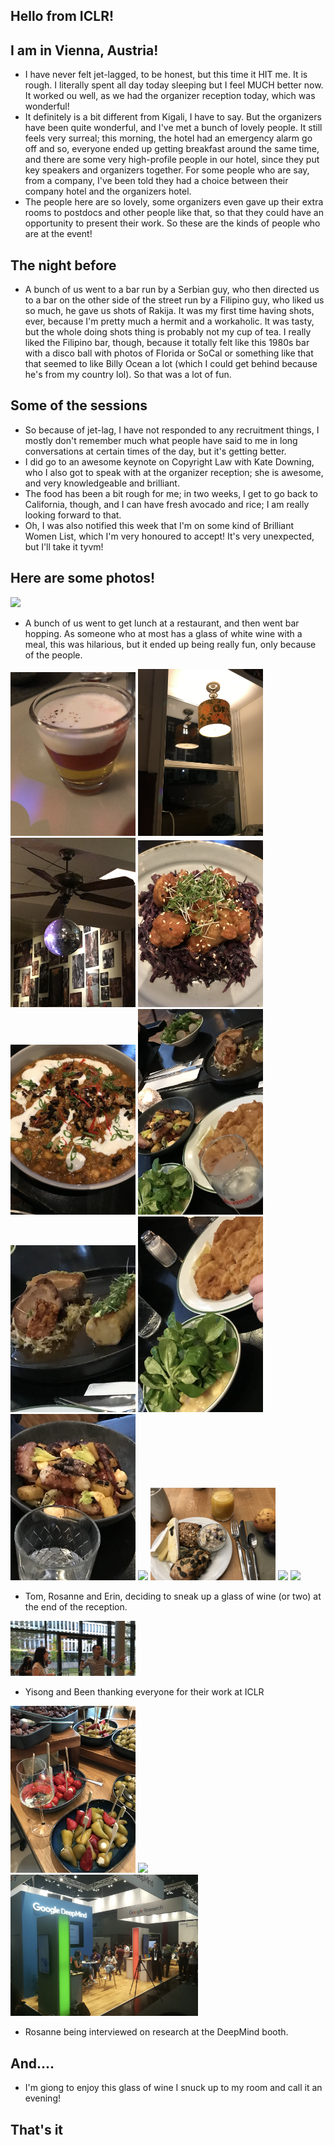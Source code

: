 ## Hello from ICLR!

## I am in Vienna, Austria!
- I have never felt jet-lagged, to be honest, but this time it HIT me. It is rough. I literally spent all day today sleeping
but I feel MUCH better now. It worked ou well, as we had the organizer reception today, which was wonderful!
- It definitely is a bit different from Kigali, I have to say. But the organizers have been quite wonderful, and I've met
a bunch of lovely people. It still feels very surreal; this morning, the hotel had an emergency alarm go off and so,
everyone ended up getting breakfast around the same time, and there are some very high-profile people in our hotel, since
they put key speakers and organizers together. For some people who are say, from a company, I've been told they had
a choice between their company hotel and the organizers hotel.
- The people here are so lovely, some organizers even gave up their extra rooms to postdocs and other people like that,
so that they could have an opportunity to present their work. So these are the kinds of people who are at the event!

## The night before
- A bunch of us went to a bar run by a Serbian guy, who then directed us to a bar on the other side of the street run by
a Filipino guy, who liked us so much, he gave us shots of Rakija. It was my first time having shots, ever, because
I'm pretty much a hermit and a workaholic. It was tasty, but the whole doing shots thing is probably not my cup of tea.
I really liked the Filipino bar, though, because it totally felt like this 1980s bar with a disco ball with photos
of Florida or SoCal or something like that that seemed to like Billy Ocean a lot (which I could get behind because
he's from my country lol). So that was a lot of fun.

## Some of the sessions
- So because of jet-lag, I have not responded to any recruitment things, I mostly don't remember much what people have
said to me in long conversations at certain times of the day, but it's getting better.
- I did go to an awesome keynote on Copyright Law with Kate Downing, who I also got to speak with at the organizer
reception; she is awesome, and very knowledgeable and brilliant.
- The food has been a bit rough for me; in two weeks, I get to go back to California, though, and I can have fresh
avocado and rice; I am really looking forward to that.
- Oh, I was also notified this week that I'm on some kind of Brilliant Women List, which I'm very honoured to accept!
It's very unexpected, but I'll take it tyvm!

## Here are some photos!

<img src="/images1/iclrphotos24/iclr1.png" width="200">

- A bunch of us went to get lunch at a restaurant, and then went bar hopping. As someone who at most has a glass of
white wine with a meal, this was hilarious, but it ended up being really fun, only because of the people.

<img src="/images1/iclrphotos24/iclr2.png" width="200">

<img src="/images1/iclrphotos24/iclr3.png" width="200">

<img src="/images1/iclrphotos24/iclr4.png" width="200">

<img src="/images1/iclrphotos24/iclr5.png" width="200">

<img src="/images1/iclrphotos24/iclr6.png" width="200">

<img src="/images1/iclrphotos24/iclr7.png" width="200">

<img src="/images1/iclrphotos24/iclr8.png" width="200">

<img src="/images1/iclrphotos24/iclr9.png" width="200">

<img src="/images1/iclrphotos24/iclr10.png" width="200">

<img src="/images1/iclrphotos24/iclr11.png" width="200">

<img src="/images1/iclrphotos24/iclr12.png" width="200">

<img src="/images1/iclrphotos24/iclr13.png" width="200">

<img src="/images1/iclrphotos24/iclr14.png" width="200">

- Tom, Rosanne and Erin, deciding to sneak up a glass of wine (or two) at the end of the reception.

<img src="/images1/iclrphotos24/iclr15.png" width="200">

- Yisong and Been thanking everyone for their work at ICLR

<img src="/images1/iclrphotos24/iclr16.png" width="200">

<img src="/images1/iclrphotos24/iclr17.png" width="200">

<img src="/images1/iclrphotos24/iclr18.png" width="300">

- Rosanne being interviewed on research at the DeepMind booth.

## And....
- I'm giong to enjoy this glass of wine I snuck up to my room and call it an evening!

## That's it
